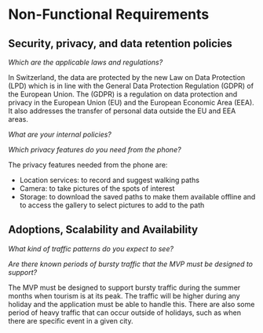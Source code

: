 # Non-Functional Requirements

## Security, privacy, and data retention policies

*Which are the applicable laws and regulations?*

In Switzerland, the data are protected by the new Law on Data Protection (LPD) which is in line with the General Data Protection Regulation (GDPR) of the European Union.
The (GDPR) is a regulation on data protection and privacy in the European Union (EU) and the European Economic Area (EEA). 
It also addresses the transfer of personal data outside the EU and EEA areas. 

*What are your internal policies?*

*Which privacy features do you need from the phone?*

The privacy features needed from the phone are:

- Location services: to record and suggest walking paths
- Camera: to take pictures of the spots of interest
- Storage: to download the saved paths to make them available offline and to access the gallery to select pictures to add to the path

## Adoptions, Scalability and Availability

*What kind of traffic patterns do you expect to see?*



*Are there known periods of bursty traffic that the MVP must be designed to support?*

The MVP must be designed to support bursty traffic during the summer months when tourism is at its peak.
The traffic will be higher during any holiday and the application must be able to handle this.
There are also some period of heavy traffic that can occur outside of holidays, such as when there are specific event in a given city.


